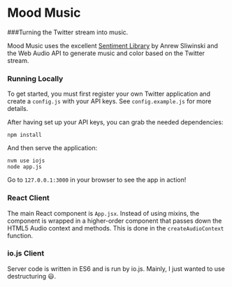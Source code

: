 # Mood Music
###Turning the Twitter stream into music.

Mood Music uses the excellent [Sentiment Library](https://github.com/thisandagain/sentiment) by Anrew Sliwinski and the Web Audio API to generate music and color based on the Twitter stream.

### Running Locally

To get started, you must first register your own Twitter application and create a `config.js` with your API keys. See `config.example.js` for more details.

After having set up your API keys, you can grab the needed dependencies:

    npm install

And then serve the application:
    
    nvm use iojs
    node app.js
  
Go to `127.0.0.1:3000` in your browser to see the app in action!

### React Client

The main React component is `App.jsx`. Instead of using mixins, the component is wrapped in a higher-order component that passes down the HTML5 Audio context and methods. This is done in the `createAudioContext` function.

### io.js Client

Server code is written in ES6 and is run by io.js. Mainly, I just wanted to use destructuring :smiley:.

